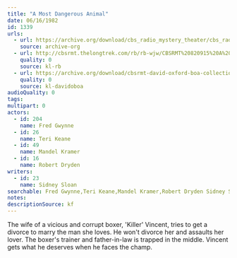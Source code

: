 ```yaml
---
title: "A Most Dangerous Animal"
date: 06/16/1982
id: 1339
urls: 
  - url: https://archive.org/download/cbs_radio_mystery_theater/cbs_radio_mystery_theater-1301-1350.zip/cbs_radio_mystery_theater-1301-1350%2Fcbsrmt_1339_the_most_dangerous_animal.mp3
    source: archive-org
  - url: http://cbsrmt.thelongtrek.com/rb/rb-wjw/CBSRMT%20820915%20A%20Most%20Dangerous%20Animal%20(rr%20of%20820616)_wjw.mp3
    quality: 0
    source: kl-rb
  - url: https://archive.org/download/cbsrmt-david-oxford-boa-collection/CBSRMT-820616-1339-A-Most-Dangerous-Animal-(128-48)_WBBM-JE-{BoA}.mp3
    quality: 0
    source: kl-davidoboa
audioQuality: 0
tags: 
multipart: 0
actors:  
  - id: 204
    name: Fred Gwynne  
  - id: 26
    name: Teri Keane  
  - id: 49
    name: Mandel Kramer  
  - id: 16
    name: Robert Dryden
writers:  
  - id: 23
    name: Sidney Sloan
searchable: Fred Gwynne,Teri Keane,Mandel Kramer,Robert Dryden Sidney Sloan
notes: 
descriptionSource: kf
---
```

The wife of a vicious and corrupt boxer, 'Killer' Vincent, tries to get a divorce to marry the man she loves. He won't divorce her and assaults her lover. The boxer's trainer and father-in-law is trapped in the middle. Vincent gets what he deserves when he faces the champ.